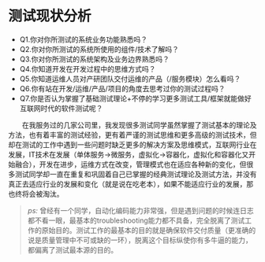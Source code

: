 # 测试现状分析

* Q1.你对你所测试的系统业务功能熟悉吗？
* Q2.你对你所测试的系统所使用的组件/技术了解吗？
* Q3.你对你所测试的系统架构及业务边界熟悉吗？
* Q4.你知道开发在开发过程中的思维方式吗？
* Q5.你知道运维人员对产研团队交付运维的产品（/服务模块）怎么看吗？
* Q6.你有站在开发/运维/产品/项目的角度去思考过你的测试过程吗？
* Q7.你是否认为掌握了基础测试理论+不停的学习更多测试工具/框架就能做好互联网时代的软件测试呢？

&#8195;&#8195;在我服务过的几家公司里，我发现很多测试同学虽然掌握了测试基本的理论及方法，也有着丰富的测试经验，更有着严谨的测试思维和更多高级的测试技术，但却在测试的工作中遇到一些问题时缺乏更多的解决方案及思维模式，互联网行业在发展，IT技术在发展（单体服务->微服务，虚拟化->容器化，虚拟化和容器化又开始融合），开发在进步，运维方式在改变，管理模式也在适应各种新的变化，但很多测试同学却一直在重复和巩固着自己已掌握的经典测试理论及测试方法，并没有真正去适应行业的发展和变化（就是说在吃老本），如果不能适应行业的发展，那也终将会被淘汰。

> _ps:_ 曾经有一个同学，自动化编码能力非常强，但是遇到问题的时候连日志都不看一眼，最基本的troubleshooting能力都不具备，完全脱离了测试工作的原始目的。测试工作的最基本的目的就是确保软件交付质量（更准确的说是质量管理中不可或缺的一环），脱离这个目标纵使你有多牛逼的能力，都偏离了测试最本源的目的。
